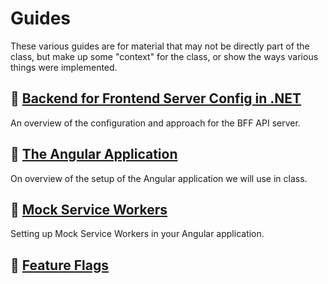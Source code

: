 # Guides

These various guides are for material that may not be directly part of the
class, but make up some "context" for the class, or show the ways various things
were implemented.

## :link: [Backend for Frontend Server Config in .NET](./bff-server.md)

An overview of the configuration and approach for the BFF API server.

## :link: [The Angular Application](./angular-setup.md)

On overview of the setup of the Angular application we will use in class.

## :link: [Mock Service Workers](./msw.md)

Setting up Mock Service Workers in your Angular application.

## :link: [Feature Flags](./feature-flags.md)
